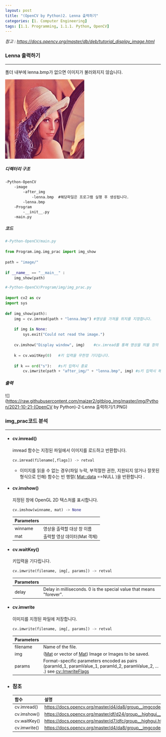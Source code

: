 ```yaml
---
layout: post
title: "(OpenCV by Python)2. Lenna 출력하기"
categories: [1. Computer Engineering]
tags: [1.1. Programming, 1.1.1. Python, OpenCV]
---
```


*참고 : https://docs.opencv.org/master/db/deb/tutorial_display_image.html*



### Lenna 출력하기

---

폴더 내부에 lenna.bmp가 없으면 이미지가 불러와지지 않습니다.

![](https://raw.githubusercontent.com/maizer2/gitblog_img/master/img/BookReview/2021-10-21-(OpenCV-by-Python)-2-Lenna-출력하기/lenna.bmp)



##### 디렉터리 구조

```Directory
-Python-OpenCV
	-image
		-after_img
			-lenna.bmp	#해당파일은 프로그램 실행 후 생성됩니다.
		-lenna.bmp
	-Program
		-__init__.py
	-main.py
```



##### 코드

```python
#-Python-OpenCV/main.py

from Program.img.img_prac import img_show

path = "image/"

if __name__ == "__main__" :
    img_show(path)
```

```python
#-Python-OpenCV/Program/img/img_prac.py

import cv2 as cv
import sys

def img_show(path):
	img = cv.imread(path + "lenna.bmp")	#영상을 가져올 위치를 지정합니다.

    if img is None:
    	sys.exit("Could not read the image.")

	cv.imshow("Display window", img)	#cv.imread를 통해 영상을 띄울 창의 이름과 영상을 지정합니다.

	k = cv.waitKey(0)	#키 입력을 무한정 기다립니다. 

	if k == ord("s"):	#s키 입력시 종료
    	cv.imwrite(path + "after_img/" + "lenna.bmp", img) #s키 입력시 해당 폴더의 이름으로 저장합니다.
```

##### 출력

![](https://raw.githubusercontent.com/maizer2/gitblog_img/master/img/Python/2021-10-21-(OpenCV by Python)-2-Lenna 출력하기/1.PNG)



### img_prac코드 분석

---



* #### cv.imread()

  imread 함수는 지정된 파일에서 이미지를 로드하고 반환합니다. 

  ```python
  cv.imread(filename[,flags]) -> retval
  ```

  * 이미지를 읽을 수 없는 경우(파일 누락, 부적절한 권한, 지원되지 않거나 잘못된 형식으로 인해) 함수는 빈 행렬( [Mat::data](https://docs.opencv.org/master/d3/d63/classcv_1_1Mat.html#a4d33bed1c850265370d2af0ff02e1564) ==NULL )을 반환합니다 .



* #### cv.imshow()

  지정된 창에 OpenGL 2D 텍스처를 표시합니다.

  ```python
  cv.imshow(winname, mat) -> None
  ```

  | Parameters |                              |
  | ---------- | ---------------------------- |
  | winname    | 영상을 출력할 대상 창 이름   |
  | mat        | 출력할 영상 데이터(Mat 객체) |



* #### cv.waitKey()

  키입력을 기다립니다.

  ```python
  cv.imwrite(filename, img[, params]) -> retval
  ```

  | Parameters |                                                              |
  | ---------- | ------------------------------------------------------------ |
  | delay      | Delay in milliseconds. 0 is the special value that means "forever". |



* ####  cv.imwrite

  이미지를 지정된 파일에 저장합니다.

  ```python
  cv.imwrite(filename, img[, params]) -> retval
  ```

  | Parameters |                                                              |
  | ---------- | ------------------------------------------------------------ |
  | filename   | Name of the file.                                            |
  | img        | ([Mat](https://docs.opencv.org/master/d3/d63/classcv_1_1Mat.html) or vector of [Mat](https://docs.opencv.org/master/d3/d63/classcv_1_1Mat.html)) Image or Images to be saved. |
  | params     | Format-specific parameters encoded as pairs (paramId_1, paramValue_1, paramId_2, paramValue_2, ... .) see [cv::ImwriteFlags](https://docs.opencv.org/master/d8/d6a/group__imgcodecs__flags.html#ga292d81be8d76901bff7988d18d2b42ac) |



* ### 참조

  | 함수         | 설명                                                         |
  | ------------ | ------------------------------------------------------------ |
  | cv.imread()  | https://docs.opencv.org/master/d4/da8/group__imgcodecs.html#ga288b8b3da0892bd651fce07b3bbd3a56 |
  | cv.imshow()  | https://docs.opencv.org/master/df/d24/group__highgui__opengl.html#gaae7e90aa3415c68dba22a5ff2cefc25d |
  | cv.waitKey() | https://docs.opencv.org/master/d7/dfc/group__highgui.html#ga5628525ad33f52eab17feebcfba38bd7 |
  | cv.imwrite() | https://docs.opencv.org/master/d4/da8/group__imgcodecs.html#gabbc7ef1aa2edfaa87772f1202d67e0ce |

  
